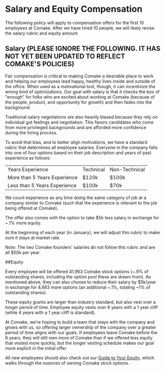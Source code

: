 # Salary and Equity Compensation

The following policy will apply to compensation offers for the first 10 employees at Comake. After we have hired 10 people, we will likely revise the salary rubric and equity amount.

## Salary (PLEASE IGNORE THE FOLLOWING. IT HAS NOT YET BEEN UPDATED TO REFLECT COMAKE'S POLICIES)

Fair compensation is critical to making Comake a desirable place to work and helping our employees lead happy, healthy lives inside and outside of the office. When used as a motivational tool, though, it can incentivize the wrong kind of optimizations. Our goal with salary is that it checks the box of "enough" for folks who are excited about working at Comake (because of the people, product, and opportunity for growth) and then fades into the background.

Traditional salary negotiations are also heavily biased because they rely on individual gut feelings and negotiation. This favors candidates who come from more privileged backgrounds and are afforded more confidence during the hiring process.

To avoid that bias, and to better align motivations, we have a standard rubric that determines all employee salaries. Everyone in the company falls into one of four options based on their job description and years of past experience as follows:

<table>
  <tr>
    <td>Years Experience</td>
    <td>Technical</td>
    <td>Non-Technical</td>
  </tr>
  <tr>
    <td>More than 5 Years Experience</td>
    <td>$120k</td>
    <td>$100k</td>
  </tr>
  <tr>
    <td>Less than 5 Years Experience</td>
    <td>$100k</td>
    <td>$70k</td>
  </tr>
</table>


We count experience as any time doing the same category of job at a company similar to Comake (such that the experience is relevant to the job being offered at Comake).

The offer also comes with the option to take $5k less salary in exchange for ~.1% more equity.

At the beginning of each year (in January), we will adjust this rubric to make sure it stays at market rate.

Note: The two Comake founders' salaries do not follow this rubric and are all $50k per year.

##Equity

Every employee will be offered 41,963 Comake stock options (~.9% of outstanding shares, including the option pool these are drawn from). As mentioned above, they can also choose to reduce their salary by $5k/year in exchange for 4,663 more options (an additional ~.1%, totaling ~1% of outstanding shares).

These equity grants are larger than industry standard, but also vest over a longer period of time. Employee equity vests over 6 years with a 1 year cliff (while 4 years with a 1 year cliff is standard).

At Comake, we’re hoping to build a team that stays with the company and grows with us, so offering larger ownership of the company over a greater period of time aligns with our goals. If employees leave Comake before the 6 years, they will still own more of Comake than if we offered less equity that vested more quickly, but the longer vesting schedule makes our goal more explicit in the initial offer.

All new employees should also check out our [Guide to Your Equity](https://github.com/comake/handbook/blob/master/Hiring%20Documents/Guide%20to%20Your%20Equity.md), which walks through the nuances of owning Comake stock options.
